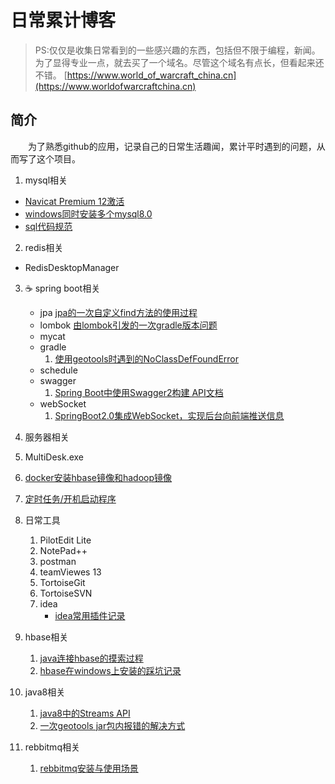 # 日常累计博客


>PS:仅仅是收集日常看到的一些感兴趣的东西，包括但不限于编程，新闻。为了显得专业一点，就去买了一个域名。尽管这个域名有点长，但看起来还不错。
>[https://www.world_of_warcraft_china.cn](https://www.worldofwarcraftchina.cn)

## 简介
　　为了熟悉github的应用，记录自己的日常生活趣闻，累计平时遇到的问题，从而写了这个项目。

1. mysql相关

  - [Navicat Premium 12激活](https://zs9527.github.io/2019/02/27/Navicat-Premium-12%E6%BF%80%E6%B4%BB/)
  - [windows同时安装多个mysql8.0](https://zs9527.github.io/2019/03/12/windows%E5%90%8C%E6%97%B6%E5%AE%89%E8%A3%85%E5%A4%9A%E4%B8%AAmysql8-0%E6%9C%8D%E5%8A%A1/)
  - [sql代码规范](https://zs9527.github.io/2019/02/22/sql%E4%BB%A3%E7%A0%81%E8%A7%84%E8%8C%83/)
2. redis相关
  * RedisDesktopManager
3. :coffee: spring boot相关
	- jpa
		[jpa的一次自定义find方法的使用过程](https://zs9527.github.io/2019/05/17/jpa%E7%9A%84%E4%B8%80%E6%AC%A1%E8%87%AA%E5%AE%9A%E4%B9%89find%E6%96%B9%E6%B3%95%E7%9A%84%E4%BD%BF%E7%94%A8%E8%BF%87%E7%A8%8B/)
	- lombok
		[由lombok引发的一次gradle版本问题](https://zs9527.github.io/2019/08/09/%E7%94%B1lombok%E5%BC%95%E5%8F%91%E7%9A%84%E4%B8%80%E6%AC%A1gradle%E7%89%88%E6%9C%AC%E9%97%AE%E9%A2%98/)
	- mycat
	- gradle
		1. [使用geotools时遇到的NoClassDefFoundError](https://zs9527.github.io/2019/07/26/%E4%BD%BF%E7%94%A8geotools%E6%97%B6%E9%81%87%E5%88%B0%E7%9A%84NoClassDefFoundError/)
	- schedule
	- swagger
		1. [Spring Boot中使用Swagger2构建 API文档](https://zs9527.github.io/2019/03/21/Spring-Boot%E4%B8%AD%E4%BD%BF%E7%94%A8Swagger2%E6%9E%84%E5%BB%BARESTful-API%E6%96%87%E6%A1%A3/)
	- webSocket
		1. [SpringBoot2.0集成WebSocket，实现后台向前端推送信息](https://zs9527.github.io/2019/04/02/SpringBoot2-0%E9%9B%86%E6%88%90WebSocket%EF%BC%8C%E5%AE%9E%E7%8E%B0%E5%90%8E%E5%8F%B0%E5%90%91%E5%89%8D%E7%AB%AF%E6%8E%A8%E9%80%81%E4%BF%A1%E6%81%AF/)
4. 服务器相关
  1. MultiDesk.exe
  2. [docker安装hbase镜像和hadoop镜像](https://zs9527.github.io/2019/06/21/%E5%9C%A8windows7%E4%B8%8A%E5%AE%89%E8%A3%85docker%E5%92%8Chbase%E9%95%9C%E5%83%8F/)
  3. [定时任务/开机启动程序](https://zs9527.github.io/2019/02/22/%E3%80%90%E5%AE%9A%E6%97%B6%E4%BB%BB%E5%8A%A1-%E5%BC%80%E6%9C%BA%E5%90%AF%E5%8A%A8%E3%80%91Windows-Server-2008-2012-%E8%AE%A1%E5%88%92%E4%BB%BB%E5%8A%A1%E9%85%8D%E7%BD%AE%EF%BC%88%E4%BB%BB%E5%8A%A1%E8%AE%A1%E5%88%92%E7%A8%8B%E5%BA%8F%EF%BC%89%E6%AF%8F%E5%88%86%E9%92%9F%E6%89%A7%E8%A1%8CBAT/)
5. 日常工具
	1. PilotEdit Lite
	2. NotePad++
	3. postman
	4. teamViewes 13
	5. TortoiseGit
	6. TortoiseSVN
	7. idea
		- [idea常用插件记录](https://zs9527.github.io/2019/03/28/idea%E5%B8%B8%E7%94%A8%E6%8F%92%E4%BB%B6%E8%AE%B0%E5%BD%95/)
6. hbase相关
	1. [java连接hbase的摸索过程](https://zs9527.github.io/2019/06/28/java%E8%BF%9E%E6%8E%A5hbase%E6%91%B8%E7%B4%A2%E8%BF%87%E7%A8%8B/)
	2. [hbase在windows上安装的踩坑记录](https://zs9527.github.io/2019/06/08/hbase%E5%9C%A8windows%E4%B8%8A%E5%AE%89%E8%A3%85%E8%B8%A9%E5%9D%91%E8%AE%B0%E5%BD%95/)

7. java8相关
	1. [java8中的Streams API](https://zs9527.github.io/2019/03/12/Java-8-%E4%B8%AD%E7%9A%84-Streams-API/)
	2. [一次geotools jar包内报错的解决方式](https://zs9527.github.io/2019/08/02/%E4%B8%80%E6%AC%A1jar%E5%8C%85%E5%86%85%E6%8A%A5%E9%94%99%E7%9A%84%E8%A7%A3%E5%86%B3%E6%96%B9%E5%BC%8F/)

8. rebbitmq相关
	1. [rebbitmq安装与使用场景](https://zs9527.github.io/2019/08/14/rebbitmq%E5%AE%89%E8%A3%85%E4%B8%8E%E4%BD%BF%E7%94%A8%E5%9C%BA%E6%99%AF/)
